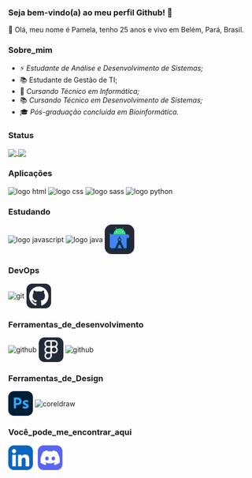 <h3>Seja bem-vindo(a) ao meu perfil Github! 👋 </h3>

<p>👋 Olá, meu nome é Pamela, tenho 25 anos e vivo em Belém, Pará, Brasil.</p>

<h3>Sobre_mim</h3>

- ⚡ *Estudante de Análise e Desenvolvimento de Sistemas;*
- 📚 Estudante de Gestão de TI;
- 📖 *Cursando Técnico em Informática;*
- 📚 *Cursando Técnico em Desenvolvimento de Sistemas;*
- 🎓 *Pós-graduação concluída em Bioinformática.*

<div>
<h3>Status</h3>
  <a href="https://github.com/pamis-costa/convoychat">
  <img height=150 align="center" src="https://github-readme-stats.vercel.app/api?username=pamis-costa&show_icons=true&theme=dracula"/>
  <img height=150 align="center" src="https://github-readme-stats.vercel.app/api/top-langs?username=pamis-costa&layout=compact&langs_count=8&card_width=320&theme=dracula" />
</a>
</div>

<h3> Aplicações </h3>

<div style="display: inline_block">
  
  <img align="center" alt="logo html" height="50" style="max-width: 100%;" src ="https://skillicons.dev/icons?i=html" >
  <img align="center" alt="logo css" height="55" style="max-width: 100%;" src ="https://skillicons.dev/icons?i=css" >
  <img align="center" alt="logo sass" height="50" style="max-width: 100%;" src ="https://skillicons.dev/icons?i=sass" >
  <img align="center" alt="logo python" height="60" style="max-width: 100%;" src ="https://skillicons.dev/icons?i=py" >
</div>

<h3> Estudando </h3>

<div style="display: inline_block">
  <img align="center" alt="logo javascript" height="50" style="max-width: 100%;" src ="https://skillicons.dev/icons?i=js" >
  <img align="center" alt="logo java" height="60" style="max-width: 100%;" src ="https://skillicons.dev/icons?i=java" >
  <img align="center" alt="logo java" height="60" style="max-width: 100%;" src ="https://github.com/tandpfun/skill-icons/blob/main/icons/AndroidStudio-Dark.svg" >
  
</div>

<h3> DevOps </h3>
<div style="display: inline_block">
  <img align="center" alt="git" height="50" style="max-width: 100%;" src ="https://skillicons.dev/icons?i=git" >
  <img align="center" alt="github" height="50" style="max-width: 100%;" src ="https://github.com/tandpfun/skill-icons/blob/main/icons/Github-Dark.svg" >
</div>

<h3> Ferramentas_de_desenvolvimento </h3>
<div style="display: inline_block">
  <img align="center" alt="github" height="50" style="max-width: 100%;" src="https://skillicons.dev/icons?i=vscode" height="40" alt="vscode logo"  />
  <img align="center" alt="github" height="50" style="max-width: 100%;" src ="https://github.com/tandpfun/skill-icons/blob/main/icons/Figma-Dark.svg" >
  <img align="center" alt="github" height="50" style="max-width: 100%;" src="https://github.com/flathub/com.icons8.Lunacy/blob/master/com.icons8.Lunacy.svg" height="40" alt="lunacy logo"/>
</div>

<h3>Ferramentas_de_Design</h3>
<div style="display: inline_block">
  <img align="center" alt="github" height="50" style="max-width: 100%;" src ="https://github.com/tandpfun/skill-icons/blob/main/icons/Photoshop.svg" >
  <img align="center" alt="coreldraw" height="50" style="max-width: 100%;" src ="https://encrypted-tbn0.gstatic.com/images?q=tbn:ANd9GcR52TpAbaqYK11VFeZzI-I3EOsAKwGRENJ9zg&s" >
</div>


<h3> Você_pode_me_encontrar_aqui </h3>
<div style="display: flex; gap: 10px;">
  <a href="https://www.linkedin.com/in/pamela-costa-20p" rel="nofollow">
    <img align="center" height="50" style="max-width: 100%;"alt="LinkedIn" style="max-width: 100%;" src="https://github.com/tandpfun/skill-icons/blob/main/icons/LinkedIn.svg" >
  </a>
  <a href="https://discord.com/channels/@thebrinco" target="_blank" rel="noopener noreferrer nofollow">
    <img align="center" height="50" style="max-width: 100%;" alt="Discord" src="https://github.com/tandpfun/skill-icons/blob/main/icons/Discord.svg">
  </a>
</div>

